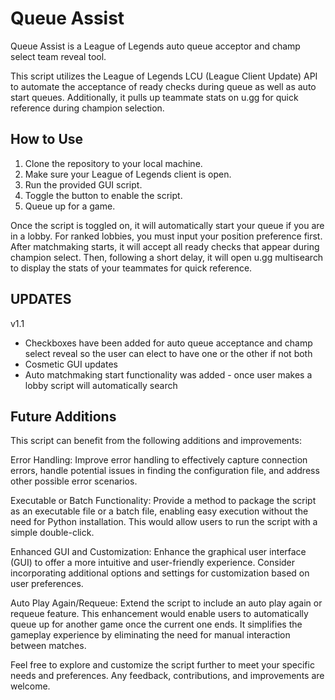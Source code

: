 # Queue Assist

Queue Assist is a League of Legends auto queue acceptor and champ select team reveal tool.  

This script utilizes the League of Legends LCU (League Client Update) API to automate the acceptance of ready checks during queue as well as auto start queues. Additionally, it pulls up teammate stats on u.gg for quick reference during champion selection.

## How to Use

1. Clone the repository to your local machine.
2. Make sure your League of Legends client is open.
3. Run the provided GUI script.
4. Toggle the button to enable the script.
5. Queue up for a game.

Once the script is toggled on, it will automatically start your queue if you are in a lobby. For ranked lobbies, you must input your position preference first. After matchmaking starts, it will accept all ready checks that appear during champion select. Then, following a short delay, it will open u.gg multisearch to display the stats of your teammates for quick reference.

## UPDATES 
v1.1 
- Checkboxes have been added for auto queue acceptance and champ select reveal so the user can elect to have one or the other if not both
- Cosmetic GUI updates
- Auto matchmaking start functionality was added - once user makes a lobby script will automatically search

## Future Additions

This script can benefit from the following additions and improvements:

Error Handling: Improve error handling to effectively capture connection errors, handle potential issues in finding the configuration file, and address other possible error scenarios.

Executable or Batch Functionality: Provide a method to package the script as an executable file or a batch file, enabling easy execution without the need for Python installation. This would allow users to run the script with a simple double-click.

Enhanced GUI and Customization: Enhance the graphical user interface (GUI) to offer a more intuitive and user-friendly experience. Consider incorporating additional options and settings for customization based on user preferences.

Auto Play Again/Requeue: Extend the script to include an auto play again or requeue feature. This enhancement would enable users to automatically queue up for another game once the current one ends. It simplifies the gameplay experience by eliminating the need for manual interaction between matches.

Feel free to explore and customize the script further to meet your specific needs and preferences. Any feedback, contributions, and improvements are welcome.
